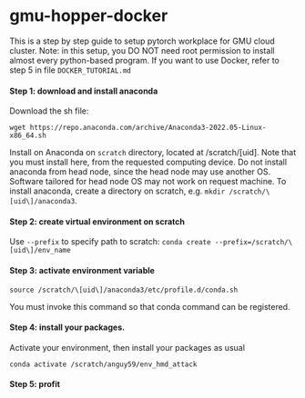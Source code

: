 # gmu-hopper-docker
This is a step by step guide to setup pytorch workplace for GMU cloud cluster. Note: in this setup, you DO NOT need root permission to install almost every python-based program.
If you want to use Docker, refer to step 5 in file `DOCKER_TUTORIAL.md`

#### Step 1: download and install anaconda
Download the sh file:
```
wget https://repo.anaconda.com/archive/Anaconda3-2022.05-Linux-x86_64.sh
```

Install on Anaconda on `scratch` directory, located at /scratch/\[uid\]. Note that you must install here, from the requested computing device. Do not install anaconda from head node, since the head node may use another OS.
Software tailored for head node OS may not work on request machine. 
To install anaconda, create a directory on scratch, e.g. `mkdir /scratch/\[uid\]/anaconda3`.

#### Step 2: create virtual environment on scratch
Use `--prefix` to specify path to scratch:
```conda create --prefix=/scratch/\[uid\]/env_name```

#### Step 3: activate environment variable
```
source /scratch/\[uid\]/anaconda3/etc/profile.d/conda.sh
```
You must invoke this command so that conda command can be registered.

#### Step 4: install your packages.
Activate your environment, then install your packages as usual
```
conda activate /scratch/anguy59/env_hmd_attack
```

#### Step 5: profit

